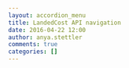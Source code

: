 ```yaml
---
layout: accordion_menu
title: LandedCost API navigation
date: 2016-04-22 12:00
author: anya.stettler
comments: true
categories: []
---
```


